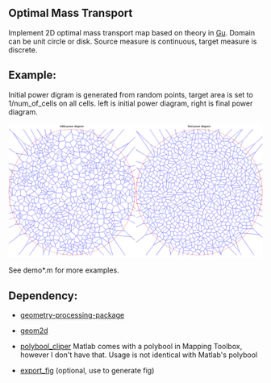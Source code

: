 Optimal Mass Transport
---------------------------
Implement 2D optimal mass transport map based on theory in [Gu]. Domain can be unit circle or disk. Source measure is continuous, target measure is discrete. 

## Example:
Initial power digram is generated from random points, target area is set to 1/num_of_cells on all cells. left is initial power diagram, right is final power diagram.

![alt text](result/demo.pd.png "power diagram")

See demo*.m for more examples.

## Dependency:
* [geometry-processing-package][GPP]
* [geom2d][geom2d]
* [polybool_cliper][polybool] Matlab comes with a polybool in Mapping Toolbox, however I don't have that. Usage is not identical with Matlab's polybool
* [export_fig][export_fig] (optional, use to generate fig)

   [Gu]: <http://arxiv.org/pdf/1302.5472v1>
   [GPP]: <https://bitbucket.org/group-gu/geometry-processing-package.git> 
   [export_fig]: <https://github.com/altmany/export_fig.git>
   [geom2d]: <http://www.mathworks.com/matlabcentral/fileexchange/7844-geom2d>
   [polybool]: <https://sites.google.com/site/ulfgri/numerical/polybool>